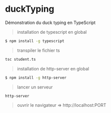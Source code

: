 # duckTyping
Démonstration du duck typing en TypeScript

> installation de typescript en global

```sh
$ npm install -g typescript
```

> transpiler le fichier ts

```sh
tsc student.ts
```

> installation de http-server en global

```sh
$ npm install -g http-server
```

> lancer un serveur

```sh
http-server
```

> ouvrir le navigateur => http://localhost:PORT
